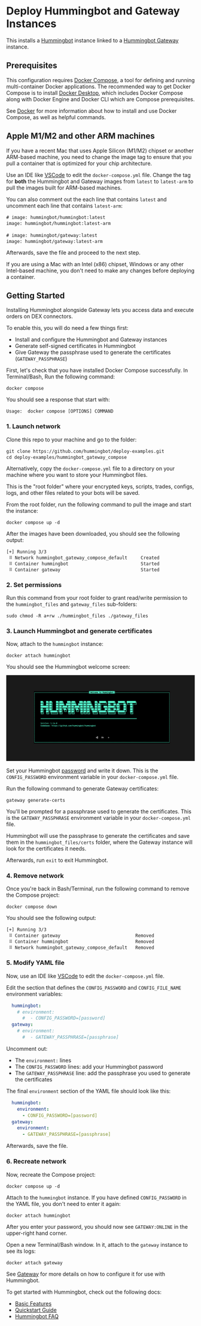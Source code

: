 # Deploy Hummingbot and Gateway Instances

This installs a [Hummingbot](https://github.com/hummingbot/hummingbot) instance linked to a [Hummingbot Gateway](https://github.com/hummingbot/gateway) instance.

## Prerequisites

This configuration requires [Docker Compose](https://docs.docker.com/compose/), a tool for defining and running multi-container Docker applications. The recommended way to get Docker Compose is to install [Docker Desktop](https://www.docker.com/products/docker-desktop/), which includes Docker Compose along with Docker Engine and Docker CLI which are Compose prerequisites.

See [Docker](../DOCKER.md) for more information about how to install and use Docker Compose, as well as helpful commands.

## Apple M1/M2 and other ARM machines

If you have a recent Mac that uses Apple Silicon (M1/M2) chipset or another ARM-based machine, you need to change the image tag to ensure that you pull a container that is optimized for your chip architecture. 

Use an IDE like [VSCode](https://code.visualstudio.com/) to edit the `docker-compose.yml` file. Change the tag for **both** the Hummingbot and Gateway images from `latest` to `latest-arm` to pull the images built for ARM-based machines. 

You can also comment out the each line that contains `latest` and uncomment each line that contains `latest-arm`:
```
# image: hummingbot/hummingbot:latest
image: hummingbot/hummingbot:latest-arm

# image: hummingbot/gateway:latest
image: hummingbot/gateway:latest-arm
```

Afterwards, save the file and proceed to the next step.

If you are using a Mac with an Intel (x86) chipset, Windows or any other Intel-based machine, you don't need to make any changes before deploying a container.

## Getting Started

Installing Hummingbot alongside Gateway lets you access data and execute orders on DEX connectors.

To enable this, you will do need a few things first:
- Install and configure the Hummingbot and Gateway instances
- Generate self-signed certificates in Hummingbot
- Give Gateway the passphrase used to generate the certificates (`GATEWAY_PASSPHRASE`)

First, let's check that you have installed Docker Compose successfully. In Terminal/Bash, Run the following command:
```
docker compose
```

You should see a response that start with:
```
Usage:  docker compose [OPTIONS] COMMAND
```

### 1. Launch network

Clone this repo to your machine and go to the folder:
```
git clone https://github.com/hummingbot/deploy-examples.git
cd deploy-examples/hummingbot_gateway_compose
```

Alternatively, copy the `docker-compose.yml` file to a directory on your machine where you want to store your Hummingbot files. 

This is the "root folder" where your encrypted keys, scripts, trades, configs, logs, and other files related to your bots will be saved.

From the root folder, run the following command to pull the image and start the instance:
```
docker compose up -d
```

After the images have been downloaded, you should see the following output:
```
[+] Running 3/3
 ⠿ Network hummingbot_gateway_compose_default     Created
 ⠿ Container hummingbot                           Started
 ⠿ Container gateway                              Started       
```

### 2. Set permissions

Run this command from your root folder to grant read/write permission to the `hummingbot_files` and `gateway_files` sub-folders:
```
sudo chmod -R a+rw ./hummingbot_files ./gateway_files
```

### 3. Launch Hummingbot and generate certificates

Now, attach to the `hummingbot` instance:
```
docker attach hummingbot
```

You should see the Hummingbot welcome screen:

![welcome screen](../welcome.png)

Set your Hummingbot [password](https://docs.hummingbot.org/operation/password/) and write it down. This is the `CONFIG_PASSWORD` environment variable in your `docker-compose.yml` file.

Run the following command to generate Gateway certificates:
```
gateway generate-certs
```

You'll be prompted for a passphrase used to generate the certificates. This is the `GATEWAY_PASSPHRASE` environment variable in your `docker-compose.yml` file.

Hummingbot will use the passphrase to generate the certificates and save them in the `hummingbot_files/certs` folder, where the Gateway instance will look for the certificates it needs.

Afterwards, run `exit` to exit Hummingbot.

### 4. Remove network

Once you're back in Bash/Terminal, run the following command to remove the Compose project:
```
docker compose down
```

You should see the following output:
```
[+] Running 3/3 
 ⠿ Container gateway                            Removed
 ⠿ Container hummingbot                         Removed
 ⠿ Network hummingbot_gateway_compose_default   Removed
```  

### 5. Modify YAML file

Now, use an IDE like [VSCode](https://code.visualstudio.com/) to edit the `docker-compose.yml` file.

Edit the section that defines the `CONFIG_PASSWORD` and `CONFIG_FILE_NAME` environment variables:
```yaml
  hummingbot:
    # environment:
      #  - CONFIG_PASSWORD=[password]
  gateway:
    # environment:
      #  - GATEWAY_PASSPHRASE=[passphrase]
```

Uncomment out:
 * The `environment:` lines
 * The `CONFIG_PASSWORD` lines: add your Hummingbot password
 * The `GATEWAY_PASSPHRASE` line: add the passphrase you used to generate the certificates

The final `environment` section of the YAML file should look like this:
```yaml
  hummingbot:
    environment:
      - CONFIG_PASSWORD=[password]
  gateway:
    environment:
      - GATEWAY_PASSPHRASE=[passphrase]
```

Afterwards, save the file.

### 6. Recreate network

Now, recreate the Compose project:
```
docker compose up -d
```

Attach to the `hummingbot` instance. If you have defined `CONFIG_PASSWORD` in the YAML file, you don't need to enter it again:
```
docker attach hummingbot
```
After you enter your password, you should now see `GATEWAY:ONLINE` in the upper-right hand corner.

Open a new Terminal/Bash window. In it, attach to the `gateway` instance to see its logs:
```
docker attach gateway
```
See [Gateway](https://docs.hummingbot.org/gateway/) for more details on how to configure it for use with Hummingbot.

To get started with Hummingbot, check out the following docs:

* [Basic Features](https://docs.hummingbot.org/operation/)
* [Quickstart Guide](https://docs.hummingbot.org/quickstart/)
* [Hummingbot FAQ](https://docs.hummingbot.org/faq/)
